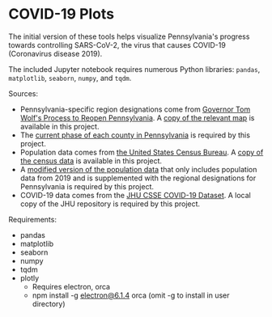 # COVID-19 Plots

The initial version of these tools helps visualize Pennsylvania's progress towards controlling SARS-CoV-2, the virus that causes COVID-19 (Coronavirus disease 2019).

The included Jupyter notebook requires numerous Python libraries: `pandas`, `matplotlib`, `seaborn`, `numpy`, and `tqdm`.

Sources:
* Pennsylvania-specific region designations come from [Governor Tom Wolf's Process to Reopen Pennsylvania](https://www.governor.pa.gov/process-to-reopen-pennsylvania/). A [copy of the relevant map](resources/20200423-Bureau-Community-Health-Systems-Regional-Map-Opt.png) is available in this project.
* The [current phase of each county in Pennsylvania](phases.csv) is required by this project.
* Population data comes from [the United States Census Bureau](https://www.census.gov/data/datasets/time-series/demo/popest/2010s-counties-total.html). A [copy of the census data](resources/co-est2019-annres.xlsx) is available in this project. 
* A [modified version of the population data](resources/county-populations.csv) that only includes population data from 2019 and is supplemented with the regional designations for Pennsylvania is required by this project.
* COVID-19 data comes from the [JHU CSSE COVID-19 Dataset](https://github.com/CSSEGISandData/COVID-19). A local copy of the JHU repository is required by this project.


Requirements:
* pandas
* matplotlib
* seaborn
* numpy
* tqdm
* plotly
    * Requires electron, orca
    * npm install -g electron@6.1.4 orca  (omit -g to install in user directory)
